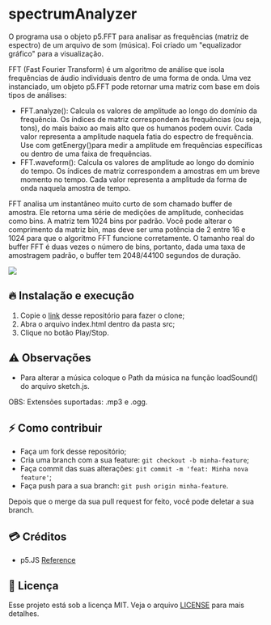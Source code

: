 # spectrumAnalyzer
O programa usa o objeto p5.FFT para analisar as frequências (matriz de espectro) de um arquivo de som (música). Foi criado um "equalizador gráfico" para a visualização.


FFT (Fast Fourier Transform) é um algoritmo de análise que isola frequências de áudio individuais dentro de uma forma de onda.
Uma vez instanciado, um objeto p5.FFT pode retornar uma matriz com base em dois tipos de análises:
  * FFT.analyze(): Calcula os valores de amplitude ao longo do domínio da frequência. Os índices de matriz correspondem às frequências (ou seja, tons), do mais baixo ao mais alto que os humanos podem ouvir. Cada valor representa a amplitude naquela fatia do espectro de frequência. Use com getEnergy()para medir a amplitude em frequências específicas ou dentro de uma faixa de frequências.
  * FFT.waveform(): Calcula os valores de amplitude ao longo do domínio do tempo. Os índices de matriz correspondem a amostras em um breve momento no tempo. Cada valor representa a amplitude da forma de onda naquela amostra de tempo.

FFT analisa um instantâneo muito curto de som chamado buffer de amostra. Ele retorna uma série de medições de amplitude, conhecidas como bins. A matriz tem 1024 bins por padrão. Você pode alterar o comprimento da matriz bin, mas deve ser uma potência de 2 entre 16 e 1024 para que o algoritmo FFT funcione corretamente. O tamanho real do buffer FFT é duas vezes o número de bins, portanto, dada uma taxa de amostragem padrão, o buffer tem 2048/44100 segundos de duração.

![](https://i.imgur.com/hZtjL25.png)


## 🔥 Instalação e execução
  1. Copie o [link](https://github.com/Alfredosavi/spectrumAnalyzer.git) desse repositório para fazer o clone;
  2. Abra o arquivo index.html dentro da pasta src;
  3. Clique no botão Play/Stop.
    

## :warning: Observações
  * Para alterar a música coloque o Path da música na função loadSound() do arquivo sketch.js.
  
OBS: Extensões suportadas: .mp3 e .ogg.

## ⚡️ Como contribuir

- Faça um fork desse repositório;
- Cria uma branch com a sua feature: `git checkout -b minha-feature`;
- Faça commit das suas alterações: `git commit -m 'feat: Minha nova feature'`;
- Faça push para a sua branch: `git push origin minha-feature`.

Depois que o merge da sua pull request for feito, você pode deletar a sua branch.


## :credit_card: Créditos

* p5.JS [Reference](https://p5js.org/reference/#/p5.FFT)


## :memo: Licença

Esse projeto está sob a licença MIT. Veja o arquivo [LICENSE](LICENSE) para mais detalhes.
